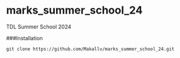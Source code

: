 # marks_summer_school_24

TDL Summer School 2024

###Installation

`git clone https://github.com/Makallv/marks_summer_school_24.git`
